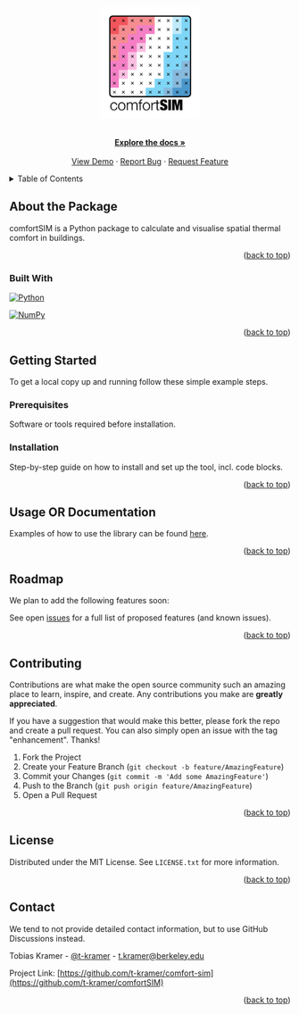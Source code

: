 <!-- PROJECT LOGO -->
<br />
<div align="center">
  <a href="https://github.com/t-kramer/comfort-sim">
    <img src="assets/img/climateSIM-logo.png" alt="Library Logo" width="auto" height="200">
  </a>

  <!-- <h2 align="center">comfortSIM</h3> -->

  <p align="center">
    <!-- comfortSIM is a Python module to calculate and visualise spatial thermal comfort in buildings. -->
    <br />
    <a href="https://github.com/t-kramer/comfort-sim"><strong>Explore the docs »</strong></a>
    <br />
    <br />
    <a href="https://github.com/t-kramer/comfort-sim">View Demo</a>
    ·
    <a href="https://github.com/t-kramer/comfort-sim">Report Bug</a>
    ·
    <a href="https://github.com/t-kramer/comfort-sim">Request Feature</a>


  </p>
</div>



<!-- TABLE OF CONTENTS -->
<details>
  <summary>Table of Contents</summary>
  <ol>
    <li>
      <a href="#about-the-package">About the Tool</a>
      <ul>
        <li><a href="#built-with">Built With</a></li>
      </ul>
    </li>
    <li>
      <a href="#getting-started">Getting Started</a>
      <ul>
        <li><a href="#prerequisites">Prerequisites</a></li>
        <li><a href="#installation">Installation</a></li>
      </ul>
    </li>
    <li><a href="#usage">Usage</a></li>
    <li><a href="#roadmap">Roadmap</a></li>
    <li><a href="#contributing">Contributing</a></li>
    <li><a href="#license">License</a></li>
    <li><a href="#contact">Contact</a></li>
    <li><a href="#acknowledgments">Acknowledgments</a></li>
  </ol>
</details>


## About the Package

comfortSIM is a Python package to calculate and visualise spatial thermal comfort in buildings.

<!-- [![Tool Banner](link-to-your-banner-image)](link-to-your-banner-image) -->

<p align="right">(<a href="#readme-top">back to top</a>)</p>

### Built With

[![Python][Python.org]][Python-url]

[![NumPy][NumPy.org]][NumPy-url]


<p align="right">(<a href="#readme-top">back to top</a>)</p>


<!-- GETTING STARTED -->
## Getting Started
To get a local copy up and running follow these simple example steps.


### Prerequisites
Software or tools required before installation. <br>
<!-- Make sure `requirements.txt` is up-to-date. -->

<!-- PREREQUISITES CODE BLOCK -->



### Installation
Step-by-step guide on how to install and set up the tool, incl. code blocks.

<!-- INSTALLATION CODE BLOCK -->


<p align="right">(<a href="#readme-top">back to top</a>)</p>


<!-- USAGE EXAMPLES -->
## Usage OR Documentation
Examples of how to use the library can be found [here](examples). <br>

<p align="right">(<a href="#readme-top">back to top</a>)</p>



## Roadmap
We plan to add the following features soon: <br>

<!-- - [x] Add Changelog
- [x] Add back to top links
- [ ] Add Additional Templates w/ Examples
- [ ] Add "components" document to easily copy & paste sections of the readme
- [ ] Multi-language Support
    - [ ] Chinese
    - [ ] Spanish -->

See open [issues](https://github.com/t-kramer/comfort-sim/issues) for a full list of proposed features (and known issues).

<p align="right">(<a href="#readme-top">back to top</a>)</p>



## Contributing
Contributions are what make the open source community such an amazing place to learn, inspire, and create. Any contributions you make are **greatly appreciated**.

If you have a suggestion that would make this better, please fork the repo and create a pull request. You can also simply open an issue with the tag "enhancement".
Thanks!

1. Fork the Project
2. Create your Feature Branch (`git checkout -b feature/AmazingFeature`)
3. Commit your Changes (`git commit -m 'Add some AmazingFeature'`)
4. Push to the Branch (`git push origin feature/AmazingFeature`)
5. Open a Pull Request

<p align="right">(<a href="#readme-top">back to top</a>)</p>



## License

Distributed under the MIT License. See `LICENSE.txt` for more information.

<p align="right">(<a href="#readme-top">back to top</a>)</p>



## Contact
We tend to not provide detailed contact information, but to use GitHub Discussions instead.

Tobias Kramer - [@t-kramer](https://linkedin.com/in/tobias-kramer-69684611b) - t.kramer@berkeley.edu

Project Link: [https://github.com/t-kramer/comfort-sim](https://github.com/t-kramer/comfortSIM)

<p align="right">(<a href="#readme-top">back to top</a>)</p>



<!-- ## Acknowledgements
Credits to those who have contributed to the tool or resources (e.g. libraries) that were helpful.

<p align="right">(<a href="#readme-top">back to top</a>)</p> -->


<!-- MARKDOWN LINKS & IMAGES -->
<!-- https://www.markdownguide.org/basic-syntax/#reference-style-links -->
[contributors-shield]: https://img.shields.io/github/contributors/t-kramer/comfort-sim.svg?style=for-the-badge
[contributors-url]: https://github.com/t-kramer/comfort-sim/graphs/contributors
[forks-shield]: https://img.shields.io/github/forks/t-kramer/comfort-sim.svg?style=for-the-badge
[forks-url]: https://github.com/t-kramer/comfort-sim/network/members
[stars-shield]: https://img.shields.io/github/stars/t-kramer/comfort-sim.svg?style=for-the-badge
[stars-url]: https://github.com/t-kramer/comfort-sim/stargazers
[issues-shield]: https://img.shields.io/github/issues/t-kramer/comfort-sim.svg?style=for-the-badge
[issues-url]: https://github.com/t-kramer/comfort-sim/issues
[license-shield]: https://img.shields.io/github/license/t-kramer/comfort-sim.svg?style=for-the-badge
[license-url]: https://github.com/t-kramer/comfort-sim/blob/master/LICENSE.txt
[linkedin-shield]: https://img.shields.io/badge/-LinkedIn-black.svg?style=for-the-badge&logo=linkedin&colorB=555
[linkedin-url]: https://www.linkedin.com/in/tobias-kramer-69684611b/
[product-screenshot]: assets/img/screenshot.png
[NumPy.org]: https://img.shields.io/badge/numpy-%23013243.svg?style=for-the-badge&logo=numpy&logoColor=white
[NumPy-url]: https://numpy.org/
[Python.org]: https://img.shields.io/badge/Python-3776AB?style=for-the-badge&logo=python&logoColor=white
[Python-url]: https://www.python.org/

